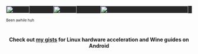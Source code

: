 <div style="display: flex; width: 100%; background-color: #282828;">
    <img src="https://github-readme-stats.vercel.app/api?username=iamSlightlyWind&show_icons=true&theme=gruvbox&hide_border=false" style="object-fit: cover; width: 49.5%; margin: 0; padding: 0;">
    <img src="http://github-readme-streak-stats.herokuapp.com/?user=iamSlightlyWind&theme=gruvbox&hide_border=true&mode=weekly" style="object-fit: cover; width: 49.5%; margin: 0; padding: 0;">
    <img src="https://github-readme-activity-graph.vercel.app/graph?username=iamSlightlyWind&custom_title=Wind%20Slightly's%20Contribution%20Graph&theme=gruvbox&bg_color=282828&hide_border=false&line=d1a01f&point=c58545" style="object-fit: cover; width: 96%;"/>
</div>

<sub><sup>Been awhile huh</sup></sub>

#
<p align="center"> <strong>Check out <a href="https://gist.github.com/iamSlightlyWind">my gists</a> for Linux hardware acceleration and Wine guides on Android</strong></p>
